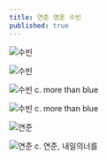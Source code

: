 ```yaml
---
title: 연준 영훈 수빈
published: true
---
```


![수빈](https://k.kakaocdn.net/dn/l2NPh/btqCuY5usG3/HF62q3ndJfRksKjbkiWKrK/img.jpg)

![수빈](https://k.kakaocdn.net/dn/dgrge5/btqCuYqSzpV/Pl9yTKRNC35Xp4mqHLSBb0/img.jpg)

![수빈](https://k.kakaocdn.net/dn/oz4BV/btqCoRfRVPU/ui0ZdrQDY3mwHQZGea9dB0/img.jpg)
 c. more than blue
 
![수빈](https://k.kakaocdn.net/dn/evyKjj/btqCrj3SXCd/s8lQIvb4yKIYtHg9lAQyY1/img.jpg)
 c. more than blue
 
 
![연준](https://k.kakaocdn.net/dn/cL1FAJ/btqCuY5uxsv/T7N0K64kIAqMeKM7qrkgqK/img.jpg)

![연준](https://k.kakaocdn.net/dn/bgSMAQ/btqCuZXEHg7/OZ6A1eQK9gqxM6SKLoTTN0/img.jpg)
 c. 연준, 내일의너를
